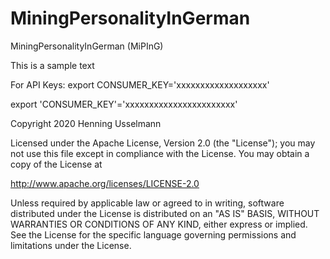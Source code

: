 # MiningPersonalityInGerman
MiningPersonalityInGerman (MiPInG)

This is a sample text

For API Keys:
export CONSUMER_KEY='xxxxxxxxxxxxxxxxxxx'

export 'CONSUMER_KEY'='xxxxxxxxxxxxxxxxxxxxxxx'


Copyright 2020 Henning Usselmann

Licensed under the Apache License, Version 2.0 (the "License");
you may not use this file except in compliance with the License.
You may obtain a copy of the License at

   http://www.apache.org/licenses/LICENSE-2.0

Unless required by applicable law or agreed to in writing, software
distributed under the License is distributed on an "AS IS" BASIS,
WITHOUT WARRANTIES OR CONDITIONS OF ANY KIND, either express or implied.
See the License for the specific language governing permissions and
limitations under the License.
